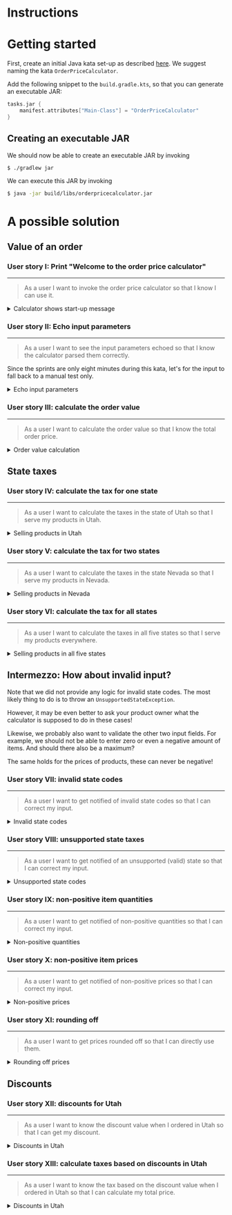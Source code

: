 # Instructions

# Getting started

First, create an initial Java kata set-up as described [here](https://github.com/zhendrikse/tdd/tree/master/cookiecutter).
We suggest naming the kata `OrderPriceCalculator`.

Add the following snippet to the `build.gradle.kts`, so that you can generate an executable JAR:

```kotlin
tasks.jar {
    manifest.attributes["Main-Class"] = "OrderPriceCalculator"
}
```

## Creating an executable JAR

We should now be able to create an executable JAR by invoking

```bash
$ ./gradlew jar
```

We can execute this JAR by invoking

```bash
$ java -jar build/libs/orderpricecalculator.jar
```

# A possible solution

## Value of an order

### **User story I**: Print "Welcome to the order price calculator"
---

> As a user I want to invoke the order price calculator so that I know I can use it.

<details>
  <summary>Calculator shows start-up message</summary>

Let's write a test first:

```java
class OrderPriceCalculatorTest {
    @Test 
    void calculatorShowsStartUpMessage() {
        OrderPriceCalculator classUnderTest = new OrderPriceCalculator();
        assertEquals(classUnderTest.getStartUpMessage(), "Welcome to the order price calculator!");
    }
}
```

and make it pass

```java
public class OrderPriceCalculator {
    public String getStartUpMessage() {
        return "Welcome to the order price calculator!";
    }
    // ...
```

Also, we need to verify the output when we run the executable JAR file:

```bash
$ java -jar build/libs/orderpricecalculator.jar 
Picked up JAVA_TOOL_OPTIONS:  -Xmx3489m
Welcome to the order price calculator!
```

</details>

### **User story II**: Echo input parameters
---

> As a user I want to see the input parameters echoed so that I know the calculator parsed them correctly.

Since the sprints are only eight minutes during this kata, let's for the input to fall back to a manual test only.

<details>
  <summary>Echo input parameters</summary>

Let's collect all parameters into one value (i.e. immutable) object:

```java
public class InputParameters {
    public final int quantity;
    public final double price;
    public final String state;

    public InputParameters(final int quantity, final double price, final String state) {
        this.quantity = quantity;
        this.price = price;
        this.state = state;
    }

    public String toString() {
        return "Quantity: " + quantity + ", Price: " + price + ", State: " + state;
    }
}
```

With this object, we can easily read the input parameters from the command line

```java
    // ...

    public InputParameters readInputParameters() {
        try (Scanner scanner = new Scanner(System.in)) {
            System.out.print("How many items: ");
            Integer numberOfItems = scanner.nextInt();

            System.out.print("Price item: ");
            Double pricePerItem = scanner.nextDouble();

            System.out.print("Two-letter state code: ");
            String stateCode = scanner.next();

            return new InputParameters(numberOfItems, pricePerItem, stateCode);
        }
    }

    public static void main(String[] args) {
        final OrderPriceCalculator calculator = new OrderPriceCalculator();
        System.out.println(calculator.getStartUpMessage());
        System.out.println(calculator.readInputParameters());
    }
}
```
</details>

### **User story III**: calculate the order value
---

> As a user I want to calculate the order value so that I know the total order price.

<details>
<summary>Order value calculation</summary>

Let's write a test first!

```java
@Test
void calculatesOrderValue() {
    assertEquals(calculator.calculateOrderValue(2, 345.00), 690.00);
}
```

We can make this test pass by adding the `calculateOrderValue()` method to the production code:

```java
Double calculateOrderValue(final int quantity, final double price) {
    return quantity * price;
}
```

Finally, this should also be echoed on the console:

```java
public static void main(String[] args) {
    final OrderPriceCalculator calculator = new OrderPriceCalculator();
    System.out.println(calculator.getStartUpMessage());

    final InputParameters input = calculator.readInputParameters();
    System.out.println(input);
    System.out.println(calculator.calculateOrderValue(input.quantity, input.price));
}
```
</details>

## State taxes

### **User story IV**: calculate the tax for one state
---

> As a user I want to calculate the taxes in the state of Utah so that I serve my products in Utah.

<details>
<summary>Selling products in Utah</summary>

Let's write a test first!

```java
@Test
void calculatesTaxesInUtah() {
    OrderPriceCalculator classUnderTest = new OrderPriceCalculator();
    assertEquals(47.265, classUnderTest.calculateTax(new InputParameters(2, 345.00, "UT")));
}
```

We can make this test pass by adding the `calculateTax()` method to the production code:

```java
Double calculateTax(final InputParameters input) {
    return calculateOrderValue(input.quantity, input.price) * 6.85 * 0.01;
}
```

Finally, this should also be echoed on the console:

```java
public static void main(String[] args) {
    final OrderPriceCalculator calculator = new OrderPriceCalculator();
    System.out.println(calculator.getStartUpMessage());

    final InputParameters input = calculator.readInputParameters();
    System.out.println(input);
    System.out.println(calculator.calculateTax(input));
}
```

</details>

### **User story V**: calculate the tax for two states
---

> As a user I want to calculate the taxes in the state Nevada so that I serve my products in Nevada.

<details>
<summary>Selling products in Nevada</summary>

Let's write a test first!

```java
@Test
void calculatesTaxesInNevada() {
    OrderPriceCalculator classUnderTest = new OrderPriceCalculator();
    assertEquals(classUnderTest.calculateTax(55.20, new InputParameters(2, 345.00, "NV")));
}
```

We make this test pass easily

```java
public double calculateTax(final InputParameters input) {
    if (input.state.equals("UT"))
        return calculateOrderValue(input.quantity, input.price) * 6.85 * 0.01;

    return calculateOrderValue(input.quantity, input.price) * 8.00 * 0.01;
}
```

No further changes in the `main()` method are needed at this point.

</details>

### **User story VI**: calculate the tax for all states
---

> As a user I want to calculate the taxes in all five states so that I serve my products everywhere.

<details>
<summary>Selling products in all five states</summary>

Let's write a test first!

```java
@Test 
void calculatesTaxesInTexas() {
    assertEquals(43.125, calculator.calculateTax(new InputParameters(2, 345.00, "TX")));
}
```

We make this test pass by

```java
public double calculateTax(final InputParameters input) {
    if (input.state.equals("UT"))
        return calculateOrderValue(input.quantity, input.price) * 6.85 * 0.01;
    else if (input.state.equals("TX"))
        return calculateOrderValue(input.quantity, input.price) * 6.25 * 0.01;

    return calculateOrderValue(input.quantity, input.price) * 8.00 * 0.01;
}
```

which can then easily be refactored to

```java
public class OrderPriceCalculator {
    private Map<String, Double> stateTaxMap = new HashMap<>();

    // ...

    public Double calculateTax(final InputParameters input) {
        return calculateOrderValue(input.quantity, input.price) * stateTaxMap.get(input.state) * 0.01;
    }

    public void configure(String state, double tax) {
        stateTaxMap.put(state, tax);
    }

    public static void main(String[] args) {
        final OrderPriceCalculator calculator = new OrderPriceCalculator();
        calculator.configure("UT", 6.85);
        calculator.configure("NV", 8.00);
        calculator.configure("TX", 6.25);
        calculator.configure("AL", 4.00);
        calculator.configure("CA", 8.25);
    
        // ...
```
</details>

## Intermezzo: How about invalid input?

Note that we did not provide any logic for invalid state codes.
The most likely thing to do is to throw an `UnsupportedStateException`.

However, it may be even better to ask your product owner what the calculator
is supposed to do in these cases!

Likewise, we probably also want to validate the other two input fields.
For example, we should not be able to enter zero or even a negative amount
of items. And should there also be a maximum?

The same holds for the prices of products, these can never be
negative!

### **User story VII**: invalid state codes
---

> As a user I want to get notified of invalid state codes so that I can correct my input.

<details>
<summary>Invalid state codes</summary>

Let's write a test first!

```java
@Test 
void letsUserKnowThatStateCodeIsinvalid() {
    IllegalArgumentException thrown = assertThrows(
        IllegalArgumentException.class,
        () -> calculator.calculateTax(new InputParameters(2, 345.00, "99")),
        "Expected calculateTax() to throw, but it didn't"
        );
}
```

We can make this test pass by introducing an enumeration for the state codes:

```java
enum State {
    NY,
    TX,
    NV,
    CA,
    AL,
    UT
}
```

And removing the [primitive obsession](https://refactoring.guru/smells/primitive-obsession) code smells in the `InputParameters`, `OrderPriceCalculator`, and `OrderPriceCalculatorTest`

```java
public class InputParameters {
    public final int quantity;
    public final double price;
    public final State state;

    public InputParameters(final int quantity, final double price, final String state) {
        if (quantity < 1) throw new IllegalArgumentException("Quantity should be positive");
        if (price < 0) throw new IllegalArgumentException("Price should be positive");

        this.quantity = quantity;
        this.price = price;
        this.state = State.valueOf(state);
    }

    // ...
```

As the sprints are so short, we'll leave the other two [primitive obsession](https://refactoring.guru/smells/primitive-obsession) code smells
for the price and quantity alone for the time being.

</details>

### **User story VIII**: unsupported state taxes
---

> As a user I want to get notified of an unsupported (valid) state so that I can correct my input.

<details>
<summary>Unsupported state codes</summary>

Let's write a test first!

```java
@Test 
void letsUserKnowThatStateCodeIsUnsupported() {
    UnsupportedStateException thrown = assertThrows(
        UnsupportedStateException.class,
        () -> calculator.calculateTax(new InputParameters(2, 345.00, "NY")),
        "Expected calculateTax() to throw, but it didn't"
        );

        assertTrue(thrown.getMessage().contains("Unsupported state: 'NY'"));
}
```

We can make this test pass by modifying the `calculateTax()` method:

```java
public double calculateTax(final InputParameters input) {
    if (!stateTaxMap.containsKey(input.state))
        throw new UnsupportedStateException("Unknown state code: '" + input.state + "'");
    return input.quantity * input.price * stateTaxMap.get(input.state) * 0.01;
}
```

</details>

### **User story IX**: non-positive item quantities
---

> As a user I want to get notified of non-positive quantities so that I can correct my input.

<details>
<summary>Non-positive quantities</summary>

Let's write a test first!

```java
@Test 
void letsUserKnowThatNonPositiveQuantityIsUnsupported() {
    IllegalArgumentException thrown = assertThrows(
        IllegalArgumentException.class,
        () -> calculator.calculateTax(new InputParameters(0, 345.00, "UT")),
        "Expected calculateTax() to throw, but it didn't"
        );

        assertTrue(thrown.getMessage().contains("Quantity should be positive"));
}
```
We can make this test pass by adding a guard statement to the constructor of the input parameters:

```java
    public InputParameters(final int quantity, final double price, final String state) {
        if (quantity < 1) throw new IllegalArgumentException("Quantity should be positive");

        // ...
```
</details>

### **User story X**: non-positive item prices
---

> As a user I want to get notified of non-positive prices so that I can correct my input.

<details>
<summary>Non-positive prices</summary>

Let's write a test first!

```java
@Test 
void letsUserKnowThatNonPositivePriceIsUnsupported() {
    IllegalArgumentException thrown = assertThrows(
        IllegalArgumentException.class,
        () -> calculator.calculateTax(new InputParameters(1, -345.00, "UT")),
        "Expected calculateTax() to throw, but it didn't"
        );

        assertTrue(thrown.getMessage().contains("Price should be positive"));
}
```
We can make this test pass by adding a guard statement to the constructor of the input parameters:

```java
    public InputParameters(final int quantity, final double price, final String state) {
        if (price < 0) throw new IllegalArgumentException("Price should be positive");
        if (quantity < 1) throw new IllegalArgumentException("Quantity should be positive");

        // ...
```
</details>

### **User story XI**: rounding off
---

> As a user I want to get prices rounded off so that I can directly use them.

<details>
<summary>Rounding off prices</summary>

Let's write a test first!

```java
@Test
void calculatesRoundedTotalPrice() {
    assertEquals(733.13, calculator.calculateRoundedTotalPrice(new InputParameters(2, 345.00, "TX")));
}
```

We make this test pass by adding a `` method

```java
public double calculateRoundedTotalPrice(final InputParameters input) {
    return Math.round(100 * (calculateOrderValue(input.quantity, input.price) + calculateTax(input))) / 100.0;
}
```

By invoking this method in the `main()`, we get the desired endresult:

```java
public static void main(String[] args) {
    // ...

    final InputParameters input = calculator.readInputParameters();
    System.out.println(input);
    System.out.println("Grand total: " + calculator.calculateRoundedTotalPrice(input));
}
```

</details>

## Discounts


### **User story XII**: discounts for Utah
---

> As a user I want to know the discount value when I ordered in Utah so that I can get my discount.

<details>
<summary>Discounts in Utah</summary>

Let's write a test first!

```java
@Test
void calculatesDiscountForUtah() {
    assertEquals(20.70, calculator.calculateDiscountValue(2, 345.00));
}
```

and the production code to make the test pass

```java
Double calculateDiscountValue(final int quantity, final double price) {
    return 0.03 * quantity * price;
}
```
</details>


### **User story XIII**: calculate taxes based on discounts in Utah
---

> As a user I want to know the tax based on the discount value when I ordered in Utah so that I can calculate my total price.

<details>
<summary>Discounts in Utah</summary>

Let's write a test first!

```java
@Test
void calculatesTaxesBasedOnDiscountForUtah() {
    calculator.configure(State.UT, 6.85, 3);

    assertEquals(45.84705, calculator.calculateTax(new InputParameters(2, 345.00, "UT")), 0.001);
}
```

and the production code to make the test pass

```java
double calculateTax(final InputParameters input) {
    if (!stateTaxMap.containsKey(input.state))
        throw new UnsupportedStateException("Unsupported state: '" + input.state + "'");
    
    double orderValue = calculateOrderValue(input.quantity, input.price); 
    if (discount != 0) 
        orderValue -= calculateDiscountValue(input.quantity, input.price);

    return orderValue * stateTaxMap.get(input.state) * 0.01;
}
```
</details>